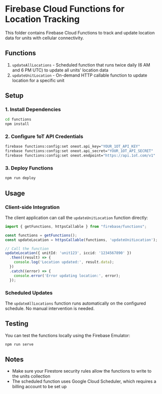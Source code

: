
# Firebase Cloud Functions for Location Tracking

This folder contains Firebase Cloud Functions to track and update location data for units with cellular connectivity.

## Functions

1. `updateAllLocations` - Scheduled function that runs twice daily (6 AM and 6 PM UTC) to update all units' location data
2. `updateUnitLocation` - On-demand HTTP callable function to update location for a specific unit

## Setup

### 1. Install Dependencies

```bash
cd functions
npm install
```

### 2. Configure 1oT API Credentials

```bash
firebase functions:config:set oneot.api_key="YOUR_1OT_API_KEY"
firebase functions:config:set oneot.api_secret="YOUR_1OT_API_SECRET"
firebase functions:config:set oneot.endpoint="https://api.1ot.com/v1"
```

### 3. Deploy Functions

```bash
npm run deploy
```

## Usage

### Client-side Integration

The client application can call the `updateUnitLocation` function directly:

```typescript
import { getFunctions, httpsCallable } from "firebase/functions";

const functions = getFunctions();
const updateLocation = httpsCallable(functions, 'updateUnitLocation');

// Call the function
updateLocation({ unitId: 'unit123', iccid: '1234567890' })
  .then((result) => {
    console.log('Location updated:', result.data);
  })
  .catch((error) => {
    console.error('Error updating location:', error);
  });
```

### Scheduled Updates

The `updateAllLocations` function runs automatically on the configured schedule. No manual intervention is needed.

## Testing

You can test the functions locally using the Firebase Emulator:

```bash
npm run serve
```

## Notes

- Make sure your Firestore security rules allow the functions to write to the units collection
- The scheduled function uses Google Cloud Scheduler, which requires a billing account to be set up
